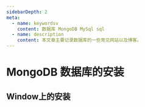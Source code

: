```yaml
---
sidebarDepth: 2
meta:
  - name: keywordsv
    content: 数据库 MongoDB MySql sql
  - name: description
    content: 本文章主要记录数据库的一些常见网站以及博客。
---
```



# MongoDB 数据库的安装


## Window上的安装

